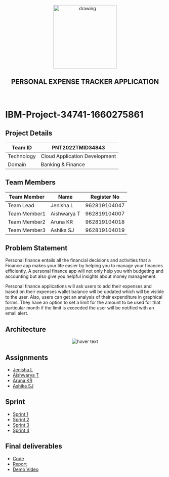 <br>
<div align="center">
  <img src="https://upload.wikimedia.org/wikipedia/commons/5/51/IBM_logo.svg" align="center" alt="drawing" width="200" />
  <h2 align="center">PERSONAL EXPENSE TRACKER APPLICATION</h2>
</div><br>

# IBM-Project-34741-1660275861




## Project Details
| Team ID       | PNT2022TMID34843             |
| ------------- | -------------                |
| Technology    | Cloud Application Development|
|  Domain       | Banking & Finance            | 


## Team Members
| Team Member  | Name            | Register No    |
| -------------| -------------   | --------       |
| Team Lead    | Jenisha L       | 962819104047   |
| Team Member1 | Aishwarya T     | 962819104007   |
| Team Member2 | Aruna KR        | 962819104018   |
| Team Member3 | Ashika SJ       | 962819104019   |

## Problem Statement 

Personal finance entails all the financial decisions and activities that a Finance app makes your life easier by helping you to manage your finances efficiently. A personal finance app will not only help you with budgeting and accounting but also give you helpful insights about money management.


Personal finance applications will ask users to add their expenses and based on their expenses wallet balance will be updated which will be visible to the user.  Also, users can get an analysis of their expenditure in graphical forms. They have an option to set a limit for the amount to be used for that particular month if the limit is exceeded the user will be notified with an email alert.

## Architecture
<p align="center">
  <img src="https://lh6.googleusercontent.com/rEq5ONu1NkSrSCO2bCYqPGfekO-jk-xyVo6TK1ZzwFrWosaBAzNpsiTcljCtT9wf0LvzUY18F9FTVzWBKTWCavF2lNG8N52IX6Ox6bJKd5uE7mTjU5_fG7Dh9OlY5g"  title="hover text">
</p>


## Assignments

- [Jenisha L](https://github.com/IBM-EPBL/IBM-Project-34741-1660275861/tree/main/Assessment/Team_lead_Jenisha%20L)
- [Aishwarya T](https://github.com/IBM-EPBL/IBM-Project-34741-1660275861/tree/main/Assessment/M1_lead_Aishwarya%20T)
- [Aruna KR](https://github.com/IBM-EPBL/IBM-Project-34741-1660275861/tree/main/Assessment/M2_lead_Aruna%20K%20R)
- [Ashika SJ](https://github.com/IBM-EPBL/IBM-Project-34741-1660275861/tree/main/Assessment/M3_lead_Ashika%20S%20J)

## Sprint

- [Sprint 1](https://github.com/IBM-EPBL/IBM-Project-34741-1660275861/tree/main/Project%20Development%20Phase/Sprint%201)
- [Sprint 2](https://github.com/IBM-EPBL/IBM-Project-34741-1660275861/tree/main/Project%20Development%20Phase/Sprint%202)
- [Sprint 3](https://github.com/IBM-EPBL/IBM-Project-34741-1660275861/tree/main/Project%20Development%20Phase/Sprint%203)
- [Sprint 4](https://github.com/IBM-EPBL/IBM-Project-34741-1660275861/tree/main/Project%20Development%20Phase/Sprint%204)

## Final deliverables
   
- [Code](https://github.com/IBM-EPBL/IBM-Project-34741-1660275861/tree/main/Final%20Deliverables/Final%20Code)
- [Report](https://github.com/IBM-EPBL/IBM-Project-34741-1660275861/blob/main/Final%20Deliverables/Project%20Report.pdf)
- [Demo Video](https://github.com/IBM-EPBL/IBM-Project-34741-1660275861/blob/main/Final%20Deliverables/Demo%20video%20link)
